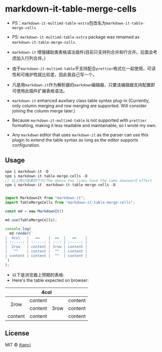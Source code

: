 <!--
 * @Author: tianci
 * @Date: 2024-07-17 10:20:27
 * @LastEditors: tianci
 * @LastEditTime: 2024-07-19 10:37:57
 * @FilePath: \markdown-it-table-merge-cells\README.md
-->

# markdown-it-table-merge-cells

- PS：`markdown-it-multimd-table-extra`包改名为`markdown-it-table-merge-cells`
- PS: `markdown-it-multimd-table-extra` package was renamed as `markdown-it-table-merge-cells`.

- `markdown-it` 增强辅助类表格语法插件(目前只支持列合并和行合并。后面会考虑加入行列合并。)
- 由于`markdown-it-multimd-table`不支持配合`prettier`格式化一起使用，可读性和可维护性就比较差，因此我自己写一个。
- 凡是用`markdown-it`作为解析器的`markdown`编辑器，只要该编辑器支持配置即可使用此插件扩展表格语法。

- `markdown-it` enhanced auxiliary class table syntax plug-in (Currently, only column merging and row merging are supported. Will consider joining the column merge later.)
- Because `markdown-it-multimd-table` is not supported with `prettier` formatting, making it less readable and maintainable, so I wrote my own.
- Any `markdown` editor that uses `markdown-it` as the parser can use this plugin to extend the table syntax as long as the editor supports configuration.

## Usage

```js
npm i markdown-it -D
npm i markdown-it-table-merge-cells -D
// 以上两行效果同下行/The above two lines have the same downward effect
npm i markdown-it  markdown-it-table-merge-cells -D


import MarkdownIt from "markdown-it";
import TableMergeCells from "markdown-it-table-merge-cells";

const md = new MarkdownIt()

md.use(TableMergeCells);

console.log(
  md.render(`
|  4col   |   ==    |  ==  |   ==    |
| :-----: | :-----: | :--: | :-----: |
|  2row   | content | 3row | content |
|   ^^    | content |  ^^  | content |
| content | content |  ^^  | content |
`)
);
```

- 以下是浏览器上预期的表格:
- Here's the table expected on browser:

<table>
<thead>
<tr>
<th style="text-align:center" colspan="4">4col</th>
</tr>
</thead>
<tbody>
<tr>
<td style="text-align:center" rowspan="2">2row</td>
<td style="text-align:center">content</td>
<td style="text-align:center" rowspan="3">3row</td>
<td style="text-align:center">content</td>
</tr>
<tr>
<td style="text-align:center">content</td>
<td style="text-align:center">content</td>
</tr>
<tr>
<td style="text-align:center">content</td>
<td style="text-align:center">content</td>
<td style="text-align:center">content</td>
</tr>
</tbody>
</table>

## License

MIT © [itianci]()
